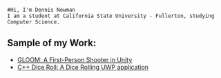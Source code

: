 ```
#Hi, I'm Dennis Newman
I am a student at California State University - Fullerton, studying Computer Science.
```

## Sample of my Work:
- [GLOOM: A First-Person Shooter in Unity](https://github.com/dlnew3/Gloom)
- [C++ Dice Roll: A Dice Rolling UWP application](https://github.com/dlnew3/cplusplusdiceroll)
